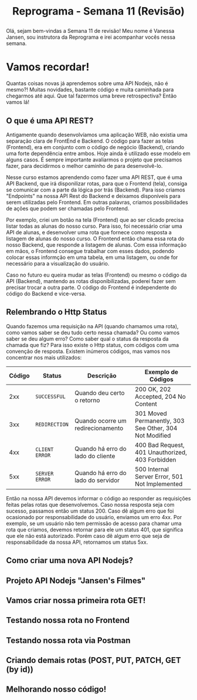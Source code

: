 <h1 align="center">
    <br>
    <p align="center">Reprograma - Semana 11 (Revisão)<p>
</h1>

Olá, sejam bem-vindas a Semana 11 de revisão! Meu nome é Vanessa Jansen, sou instrutora da Reprograma e irei acompanhar vocês nessa semana.

# Vamos recordar!

Quantas coisas novas já aprendemos sobre uma API Nodejs, não é mesmo?! Muitas novidades, bastante código e muita caminhada para chegarmos até aqui. Que tal fazermos uma breve retrospectiva? Então vamos lá!


## O que é uma API REST?

Antigamente quando desenvolvíamos uma aplicação WEB, não existia uma separação clara de FrontEnd e Backend. O código para fazer as telas (Frontend), era em conjunto com o código de negócio (Backend), criando uma forte dependência entre ambos. Hoje ainda é utilizado esse modelo em alguns casos. É sempre importante avaliarmos o projeto que precisamos fazer, para decidirmos o melhor caminho de para desenvolvê-lo.

Nesse curso estamos aprendendo como fazer uma API REST, que é uma API Backend, que irá disponilizar rotas, para que o Frontend (tela), consiga se comunicar com a parte da lógica por trás (Backend). Para isso criamos "Endpoints" na nossa API Rest do Backend e deixamos disponíveis para serem utilizadas pelo Frontend. Em outras palavras, criamos possibilidades de ações que podem ser chamadas pelo Frontend. 

Por exemplo, criei um botão na tela (Frontend) que ao ser clicado precisa listar todas as alunas do nosso curso. Para isso, foi necessário criar uma API de alunas, e desenvolver uma rota que fornece como resposta a listagem de alunas do nosso curso. O Frontend então chama essa rota do nosso Backend, que responde a listagem de alunas. Com essa informação em mãos, o Frontend consegue trabalhar com esses dados, podendo colocar essas informção em uma tabela, em uma listagem, ou onde for necessário para a visualização do usuário.

Caso no futuro eu queira mudar as telas (Frontend) ou mesmo o código da API (Backend), mantendo as rotas disponibilizadas, poderei fazer sem precisar trocar a outra parte. O código do Frontend é independente do código do Backend e vice-versa.


## Relembrando o Http Status

Quando fazemos uma requisição na API (quando chamamos uma rota), como vamos saber se deu tudo certo nessa chamada? Ou como vamos saber se deu algum erro? Como saber qual o status da resposta da chamada que fiz? Para isso existe o Http status, com códigos com uma convenção de resposta. Existem inúmeros códigos, mas vamos nos concentrar nos mais utilizados:

| Código | Status        | Descrição                          | Exemplo de Códigos                                     |
| ------ | ------------- | ---------------------------------- |-------------------------------------------------------- 
| 2xx    | `SUCCESSFUL`  | Quando deu certo o retorno         | 200 OK, 202 Accepted, 204 No Content                   | 
| 3xx    | `REDIRECTION` | Quando ocorre um redirecionamento  | 301 Moved Permanently, 303 See Other, 304 Not Modified | 
| 4xx    | `CLIENT ERROR`| Quando há erro do lado do cliente  | 400 Bad Request, 401 Unauthorized, 403 Forbidden       |
| 5xx    | `SERVER ERROR`| Quando há erro do lado do servidor | 500 Internal Server Error, 501 Not Implemented         |

Então na nossa API devemos informar o código ao responder as requisições feitas pelas rotas que desenvolvemos. Caso nossa resposta seja com sucesso, passamos então um status 200. Caso dê algum erro que foi ocasionado por responsabilidade do usuário, enviamos um erro 4xx. Por exemplo, se um usuário não tem permissão de acesso para chamar uma rota que criamos, devemos retornar para ele um status 401, que significa que ele não está autorizado. Porém caso dê algum erro que seja de responsabilidade da nossa API, retornamos um status 5xx.

## Como criar uma nova API Nodejs?

## Projeto API Nodejs "Jansen's Filmes"

## Vamos criar nossa primeira rota GET!

## Testando nossa rota no Frontend

## Testando nossa rota via Postman

## Criando demais rotas (POST, PUT, PATCH, GET (by id))

## Melhorando nosso código!
